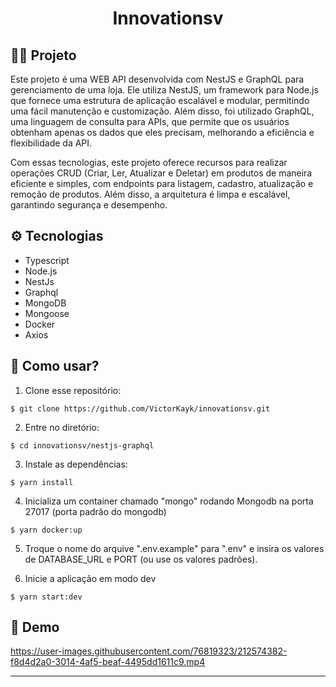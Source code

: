 <div align='center'>
  <h1>Innovationsv</h1>
</div>

## 👨‍💻 Projeto

Este projeto é uma WEB API desenvolvida com NestJS e GraphQL para gerenciamento de uma loja. Ele utiliza NestJS, um framework para Node.js que fornece uma estrutura de aplicação escalável e modular, permitindo uma fácil manutenção e customização. Além disso, foi utilizado GraphQL, uma linguagem de consulta para APIs, que permite que os usuários obtenham apenas os dados que eles precisam, melhorando a eficiência e flexibilidade da API.

Com essas tecnologias, este projeto oferece recursos para realizar operações CRUD (Criar, Ler, Atualizar e Deletar) em produtos de maneira eficiente e simples, com endpoints para listagem, cadastro, atualização e remoção de produtos. Além disso, a arquitetura é limpa e escalável, garantindo segurança e desempenho.

## ⚙️ Tecnologias

- Typescript
- Node.js
- NestJs
- Graphql
- MongoDB
- Mongoose
- Docker
- Axios

## 🤔 Como usar?

   
   1. Clone esse repositório:
   ```
   $ git clone https://github.com/VictorKayk/innovationsv.git
   ```

   2. Entre no diretório:
   ```
   $ cd innovationsv/nestjs-graphql
   ```
   
   3. Instale as dependências:
   ```
   $ yarn install
   ```

   4.  Inicializa um container chamado "mongo" rodando Mongodb na porta 27017 (porta padrão do mongodb)
   ```
   $ yarn docker:up
   ```

   5. Troque o nome do arquive ".env.example" para ".env" e insira os valores de DATABASE_URL e PORT (ou use os valores padrões).

   6. Inicie a aplicação em modo dev
   ```
   $ yarn start:dev
   ```

## 🎥 Demo
 
https://user-images.githubusercontent.com/76819323/212574382-f8d4d2a0-3014-4af5-beaf-4495dd1611c9.mp4 

---
